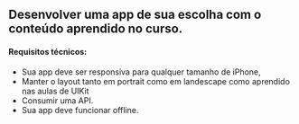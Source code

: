 ## Desenvolver uma app de sua escolha com o conteúdo aprendido no curso.

#### Requisitos técnicos: 
 - Sua app deve ser responsiva para qualquer tamanho de iPhone,
 - Manter o layout tanto em portrait como em landescape como aprendido nas aulas de UIKit
 - Consumir uma API.
 - Sua app deve funcionar offline.